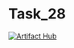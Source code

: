 # Task_28

[![Artifact Hub](https://img.shields.io/endpoint?url=https://artifacthub.io/badge/repository/keras-ready-env)](https://artifacthub.io/packages/helm/keras-ready-env/keras-env)
